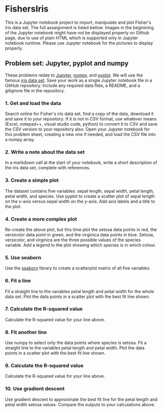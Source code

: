# FishersIris
This is a Jupyter notebook project to import, manipulate and plot Fisher's Iris data set. The full assaignment is listed bellow.
Images in the beginining of the Jupyter notebook might have not be displayed properly on Github page, due to use of plain HTML which is supported only in Jupyter notebook runtime. Please use Jupyter notebook for the pictures to display properly.  

## Problem set: Jupyter, pyplot and numpy
These problems relate to [Jupyter](https://jupyter-notebook.readthedocs.io/en/latest/examples/Notebook/Notebook%20Basics.html), [numpy](https://docs.scipy.org/doc/numpy-dev/user/quickstart.html), and [pyplot](https://matplotlib.org/users/pyplot_tutorial.html).
We will use the famous [iris data set](https://en.wikipedia.org/wiki/Iris_flower_data_set).
Save your work as a single Jupyter notebook file in a GitHub repository.
Include any required data files, a README, and a gitignore file in the repository.


### 1. Get and load the data

Search online for Fisher's iris data set, find a copy of the data, download it and save it to your repository.
If it is not in CSV format, use whatever means (Excel, notepad++, visual studio code, python) to convert it to CSV and save the CSV version to your repository also.
Open your Jupyter notebook for this problem sheet, creating a new one if needed, and load the CSV file into a numpy array.


### 2. Write a note about the data set

In a markdown cell at the start of your notebook, write a short description of the iris data set, complete with references.


### 3. Create a simple plot

The dataset contains five variables: sepal length, sepal width, petal length, petal width, and species.
Use pyplot to create a scatter plot of sepal length on the x-axis versus sepal width on the y-axis.
Add axis labels and a title to the plot.


### 4. Create a more complex plot

Re-create the above plot, but this time plot the setosa data points in red, the versicolor data point in green, and the virginica data points in blue.
Setosa, versicolor, and virginica are the three possible values of the species variable.
Add a legend to the plot showing which species is in which colour.


### 5. Use seaborn

Use the [seaborn](http://seaborn.pydata.org/examples/scatterplot_matrix.html) library to create a scatterplot matrix of all five variables.


### 6. Fit a line

Fit a straight line to the variables petal length and petal width for the whole data set.
Plot the data points in a scatter plot with the best fit line shown.


### 7. Calculate the R-squared value

Calculate the R-squared value for your line above.


### 8. Fit another line

Use numpy to select only the data points where species is setosa.
Fit a straight line to the variables petal length and petal width.
Plot the data points in a scatter plot with the best fit line shown.


### 9. Calculate the R-squared value

Calculate the R-squared value for your line above.


### 10. Use gradient descent

Use gradient descent to approximate the best fit line for the petal length and petal width setosa values.
Compare the outputs to your calculations above.
